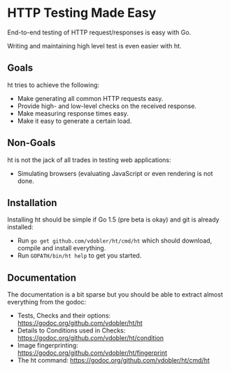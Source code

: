 HTTP Testing Made Easy
======================

End-to-end testing of HTTP request/responses is easy with Go.

Writing and maintaining high level test is even easier with ht.


Goals
-----

ht tries to achieve the following:
* Make generating all common HTTP requests easy.
* Provide high- and low-level checks on the received response. 
* Make measuring response times easy.
* Make it easy to generate a certain load.

Non-Goals
---------

ht is not the jack of all trades in testing web applications:
* Simulating browsers (evaluating JavaScript or even rendering
  is not done.

Installation
------------

Installing ht should be simple if Go 1.5 (pre beta is okay) and
git is already installed:
* Run `go get github.com/vdobler/ht/cmd/ht` which should download,
  compile and install everything.
* Run `GOPATH/bin/ht help` to get you started.

Documentation
-------------

The documentation is a bit sparse but you should be able to
extract almost everything from the godoc:

* Tests, Checks and their options:
  https://godoc.org/github.com/vdobler/ht/ht
* Details to Conditions used in Checks:
  https://godoc.org/github.com/vdobler/ht/condition
* Image fingerprinting:
  https://godoc.org/github.com/vdobler/ht/fingerprint
* The ht command:
  https://godoc.org/github.com/vdobler/ht/cmd/ht
